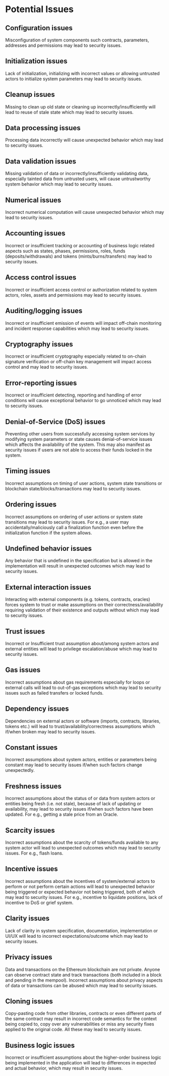 # Potential Issues

## Configuration issues

Misconfiguration of system components such contracts, parameters, addresses and permissions may lead to security issues.

## Initialization issues

Lack of initialization, initializing with incorrect values or allowing untrusted actors to initialize system parameters may lead to security issues.

## Cleanup issues

Missing to clean up old state or cleaning up incorrectly/insufficiently will lead to reuse of stale state which may lead to security issues.

## Data processing issues

Processing data incorrectly will cause unexpected behavior which may lead to security issues.

## Data validation issues

Missing validation of data or incorrectly/insufficiently validating data, especially tainted data from untrusted users, will cause untrustworthy system behavior which may lead to security issues.

## Numerical issues

Incorrect numerical computation will cause unexpected behavior which may lead to security issues.

## Accounting issues

Incorrect or insufficient tracking or accounting of business logic related aspects such as states, phases, permissions, roles, funds (deposits/withdrawals) and tokens (mints/burns/transfers) may lead to security issues.

## Access control issues

Incorrect or insufficient access control or authorization related to system actors, roles, assets and permissions may lead to security issues.

## Auditing/logging issues

Incorrect or insufficient emission of events will impact off-chain monitoring and incident response capabilities which may lead to security issues.

## Cryptography issues

Incorrect or insufficient cryptography especially related to on-chain signature verification or off-chain key management will impact access control and may lead to security issues.

## Error-reporting issues

Incorrect or insufficient detecting, reporting and handling of error conditions will cause exceptional behavior to go unnoticed which may lead to security issues.

## Denial-of-Service (DoS) issues

Preventing other users from successfully accessing system services by modifying system parameters or state causes denial-of-service issues which affects the availability of the system. This may also manifest as security issues if users are not able to access their funds locked in the system.

## Timing issues

Incorrect assumptions on timing of user actions, system state transitions or blockchain state/blocks/transactions may lead to security issues.

## Ordering issues

Incorrect assumptions on ordering of user actions or system state transitions may lead to security issues. For e.g., a user may accidentally/maliciously call a finalization function even before the initialization function if the system allows.

## Undefined behavior issues

Any behavior that is undefined in the specification but is allowed in the implementation will result in unexpected outcomes which may lead to security issues.

## External interaction issues

Interacting with external components (e.g. tokens, contracts, oracles) forces system to trust or make assumptions on their correctness/availability requiring validation of their existence and outputs without which may lead to security issues.

## Trust issues

Incorrect or Insufficient trust assumption about/among system actors and external entities will lead to privilege escalation/abuse which may lead to security issues.

## Gas issues

Incorrect assumptions about gas requirements especially for loops or external calls will lead to out-of-gas exceptions which may lead to security issues such as failed transfers or locked funds.

## Dependency issues

Dependencies on external actors or software (imports, contracts, libraries, tokens etc.) will lead to trust/availability/correctness assumptions which if/when broken may lead to security issues.

## Constant issues

Incorrect assumptions about system actors, entities or parameters being constant may lead to security issues if/when such factors change unexpectedly.

## Freshness issues

Incorrect assumptions about the status of or data from system actors or entities being fresh (i.e. not stale), because of lack of updating or availability, may lead to security issues if/when such factors have been updated. For e.g., getting a stale price from an Oracle.

## Scarcity issues

Incorrect assumptions about the scarcity of tokens/funds available to any system actor will lead to unexpected outcomes which may lead to security issues. For e.g., flash loans.

## Incentive issues

Incorrect assumptions about the incentives of system/external actors to perform or not perform certain actions will lead to unexpected behavior being triggered or expected behavior not being triggered, both of which may lead to security issues. For e.g., incentive to liquidate positions, lack of incentive to DoS or grief system.

## Clarity issues

Lack of clarity in system specification, documentation, implementation or UI/UX will lead to incorrect expectations/outcome which may lead to security issues.

## Privacy issues

Data and transactions on the Ethereum blockchain are not private. Anyone can observe contract state and track transactions (both included in a block and pending in the mempool). Incorrect assumptions about privacy aspects of data or transactions can be abused which may lead to security issues.

## Cloning issues

Copy-pasting code from other libraries, contracts or even different parts of the same contract may result in incorrect code semantics for the context being copied to, copy over any vulnerabilities or miss any security fixes applied to the original code. All these may lead to security issues.

## Business logic issues

Incorrect or insufficient assumptions about the higher-order business logic being implemented in the application will lead to differences in expected and actual behavior, which may result in security issues.
